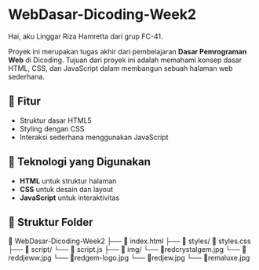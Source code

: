 # WebDasar-Dicoding-Week2
Hai, aku Linggar Riza Hamretta dari grup FC-41.

Proyek ini merupakan tugas akhir dari pembelajaran **Dasar Pemrograman Web** di Dicoding. Tujuan dari proyek ini adalah memahami konsep dasar HTML, CSS, dan JavaScript dalam membangun sebuah halaman web sederhana.

## 📌 Fitur
- Struktur dasar HTML5
- Styling dengan CSS
- Interaksi sederhana menggunakan JavaScript

## 🚀 Teknologi yang Digunakan
- **HTML** untuk struktur halaman
- **CSS** untuk desain dan layout
- **JavaScript** untuk interaktivitas

## 📂 Struktur Folder
📁 WebDasar-Dicoding-Week2
├── 📄 index.html
├── 📁 styles/
    🎨 styles.css
├── 📁 script/
    └── 📜 script.js
├── 📁 img/
    └── 📜redcrystalgem.jpg
    └── 📜reddjeww.jpg
    └── 📜redgem-logo.jpg
    └── 📜redjew.jpg
    └── 📜remaluxe.jpg
